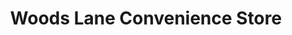 ---
title: "Woods Lane Convenience Store"
url: /derby/woods-lane-convenience-store/
shop: convenience
---